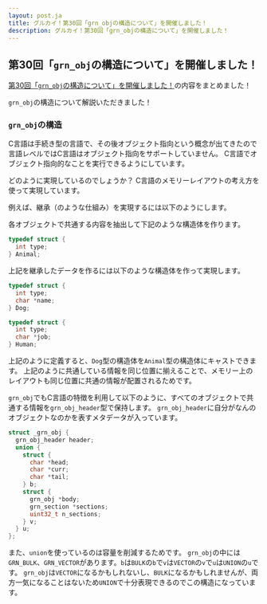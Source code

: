 ```yaml
---
layout: post.ja
title: グルカイ！第30回「grn_objの構造について」を開催しました！
description: グルカイ！第30回「grn_objの構造について」を開催しました！
---
```


## 第30回「`grn_obj`の構造について」を開催しました！

[第30回「`grn_obj`の構造について」を開催しました！](https://www.youtube.com/watch?v=ShG-3YZqpbw)の内容をまとめました！

`grn_obj`の構造について解説いただきました！

### `grn_obj`の構造

C言語は手続き型の言語で、その後オブジェクト指向という概念が出てきたので言語レベルではC言語はオブジェクト指向をサポートしていません。
C言語でオブジェクト指向的なことを実行できるようにしています。

どのように実現しているのでしょうか？
C言語のメモリーレイアウトの考え方を使って実現しています。

例えば、継承（のような仕組み）を実現するには以下のようにします。

各オブジェクトで共通する内容を抽出して下記のような構造体を作ります。

```c
typedef struct {
  int type;
} Animal;
```

上記を継承したデータを作るには以下のような構造体を作って実現します。

```c
typedef struct {
  int type;
  char *name;
} Dog;

typedef struct {
  int type;
  char *job;
} Human;
```

上記のように定義すると、`Dog`型の構造体を`Animal`型の構造体にキャストできます。
上記のように共通している情報を同じ位置に揃えることで、メモリー上のレイアウトも同じ位置に共通の情報が配置されるためです。

`grn_obj`でもC言語の特徴を利用して以下のように、すべてのオブジェクトで共通する情報を`grn_obj_header`型で保持します。
`grn_obj_header`に自分がなんのオブジェクトなのかを表すメタデータが入っています。

```c
struct _grn_obj {
  grn_obj_header header;
  union {
    struct {
      char *head;
      char *curr;
      char *tail;
    } b;
    struct {
      grn_obj *body;
      grn_section *sections;
      uint32_t n_sections;
    } v;
  } u;
};
```

また、`union`を使っているのは容量を削減するためです。
`grn_obj`の中には`GRN_BULK`、`GRN_VECTOR`があります。`b`は`BULK`の`b`で`v`は`VECTOR`の`v`で`u`は`UNION`の`u`です。
`grn_obj`は`VECTOR`になるかもしれないし、`BULK`になるかもしれませんが、両方一気になることはないため`UNION`で十分表現できるのでこの構造になっています。
